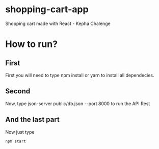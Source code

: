 # shopping-cart-app
 Shopping cart made with React - Kepha Chalenge

# How to run?

## First

First you will need to type npm install or yarn to install all dependecies.

## Second 

Now, type json-server public/db.json --port 8000 to run the API Rest

## And the last part

Now just type 
```
npm start 


